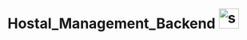 # Hostal_Management_Backend <img src="https://www.vectorlogo.zone/logos/springio/springio-icon.svg" alt="spring" width="40" height="40"/>
